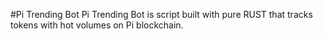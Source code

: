 #Pi Trending Bot
Pi Trending Bot is script built with pure RUST that tracks tokens with hot volumes on Pi blockchain.
